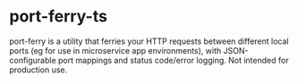 # port-ferry-ts
port-ferry is a utility that ferries your HTTP requests between different local ports (eg for use in microservice app environments), with JSON-configurable port mappings and status code/error logging. Not intended for production use.
